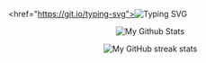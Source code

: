 
<a align="center" ><href="https://git.io/typing-svg"><img src="https://readme-typing-svg.herokuapp.com?font=Poppins&weight=600&pause=1000&color=AFE1AF&width=435&lines=Welcome+To+My+Github+Page" alt="Typing SVG" /></a>

<p align="center"><img alt="My Github Stats" src="https://github-readme-stats.vercel.app/api?username=omkarxpatel&layout=compact&theme=dark&title_color=AFE1AF&show_icons=true&text_color=808080&count_private=True&include_all_commits=True&hide=contribs" /></p>
<p align="center"><img alt="My GitHub streak stats" src="https://streak-stats.demolab.com/?user=omkarxpatel&theme=dark&currStreakNum=808080&sideNums=808080&currStreakLabel=808080&sideLabels=808080&dates=808080&fire=AFE1AF&ring=AFE1AF&locale=en&type=svg&hide_border=false" /></p>
